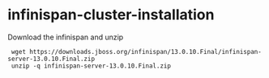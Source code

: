# infinispan-cluster-installation


Download the infinispan and unzip

     wget https://downloads.jboss.org/infinispan/13.0.10.Final/infinispan-server-13.0.10.Final.zip
     unzip -q infinispan-server-13.0.10.Final.zip
     
